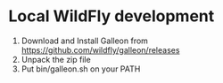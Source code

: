 # Local WildFly development

1. Download and Install Galleon from https://github.com/wildfly/galleon/releases
2. Unpack the zip file
3. Put bin/galleon.sh on your PATH

